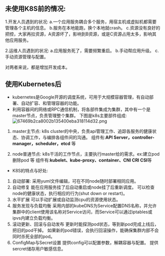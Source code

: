 ## **未使用K8S前的情况:**
1.开发人员遇到的状况:
a.一个应用服务耦合多个服务，用宿主机或虚拟机都需要管理各个主机的信息。
b.服务在本地能跑，换个本地就crash。
c.资源没有良好的把控，大家再拉资源，A资源坏了，影响到B资源，或是C资源占用太多，影响其他应用服务。

2.运维人员遇到的状况:
a.应用服务死了，需要频繁重启。
b.手动帮应用升级。
c.手动资源管理与配置。

对两者来说，都是增加开发成本。

## 使用Kubernetes后

* kubernetes是Google开源的调度系统，可用于大规模容器管理，有自动部署、自动扩容、和管理容器的功能。
* 利用容器间的网络或RPC通信机制，将各部件集成为集群，其中有一个是master节点，负责管理整个集群。
下图是k8s主要部件组成:
![67469b2ca8002b135400eba318114d32.png](evernotecid://205F0E58-E7CA-4AB1-9EE7-F306DABF1E02/appyinxiangcom/39499595/ENResource/p1)

1. master主节点:
k8s cluster的中央，负责api管理工作、追踪各服务的健康状态、协调工作，与编排各组件间的沟通。
组件有:**API Server，controller-manager，scheduler，etcd** 等

2. node普通节点:
k8s干活的工作节点，主要执行master给的需求。ex:建立pod 删除pod 等
组件有:**kubelet、kube-proxy、container、CNI CRI CSI**等

* K8S的特点与好处:
1. 自动部署:
采用yuml文件编辑，可在不同node随时部署相同应用。
2. 自动修复
能在应用服务挂了后自动重启或node挂了后重新调度。
可以检查node的健康状态，执行相应的行为(shut down or restart)。
3. 水平扩展
可以手动扩展或自动监测cpu的资源使用状态。
4. 服务发现与负载均衡
采用内部的kubeDNS为Service配置DNS名称，并允许集群中的client使用该名称对Service访问，而Service可以通过iptables或ipvs内建立负载均衡。
5. 滚动更新、回滚与自动发布
更新时能探测pod状态，等到新pod完成上线后，把旧的pod干掉。
如果新的pod错误，会执行回滚操作，能确保集群内部不会同时杀死全部的pod。
6. ConfigMap与Secret设置
提供config可以配置参数，解耦容器与配置。
提供sercret储存用户敏感信息。
